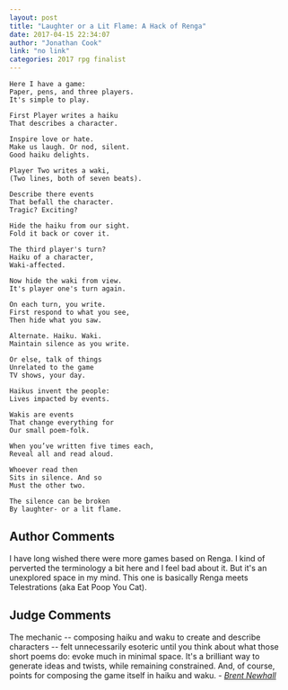 ```yaml
---
layout: post
title: "Laughter or a Lit Flame: A Hack of Renga"
date: 2017-04-15 22:34:07
author: "Jonathan Cook"
link: "no link"
categories: 2017 rpg finalist
---
```

```
Here I have a game:
Paper, pens, and three players.
It's simple to play.

First Player writes a haiku
That describes a character.

Inspire love or hate.
Make us laugh. Or nod, silent.
Good haiku delights.

Player Two writes a waki,
(Two lines, both of seven beats).

Describe there events
That befall the character.
Tragic? Exciting?

Hide the haiku from our sight.
Fold it back or cover it.

The third player's turn?
Haiku of a character,
Waki-affected.

Now hide the waki from view.
It's player one's turn again.

On each turn, you write.
First respond to what you see,
Then hide what you saw.

Alternate. Haiku. Waki.
Maintain silence as you write.

Or else, talk of things
Unrelated to the game 
TV shows, your day.

Haikus invent the people:
Lives impacted by events.

Wakis are events
That change everything for
Our small poem-folk. 

When you’ve written five times each,
Reveal all and read aloud.

Whoever read then
Sits in silence. And so
Must the other two.

The silence can be broken
By laughter- or a lit flame.
```
## Author Comments 

I have long wished there were more games based on Renga. I kind of perverted the terminology a bit here and I feel bad about it. But it's an unexplored space in my mind. This one is basically Renga meets Telestrations (aka Eat Poop You Cat).

## Judge Comments

The mechanic -- composing haiku and waku to create and describe characters -- felt unnecessarily esoteric until you think about what those short poems do: evoke much in minimal space. It's a brilliant way to generate ideas and twists, while remaining constrained. And, of course, points for composing the game itself in haiku and waku. - [*Brent Newhall*]({{site.baseurl}}/judges)
